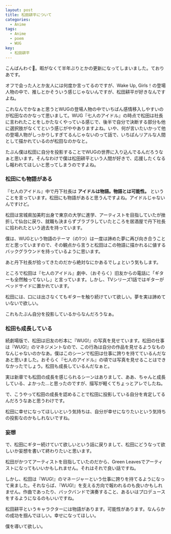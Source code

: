 ```yaml
---
layout: post
title: 松田耕平について
categories:
  - Anime
tags:
  - Anime
  - poem
  - WUG
key:
  - 松田耕平
---
```


こんばんわぐ👐。暇がなくて半年ぶりとかの更新になってしまいました。ておりあです。

オフで会った人とか友人には何度か言ってるのですが、Wake Up, Girls！の登場人物の中で、推しとかそういう感じじゃないんですが、松田耕平が好きなんですよね。

これなんでかなぁと思うとWUGの登場人物の中でいちばん感情移入しやすいのが松田なのかなって思いまして。WUG『七人のアイドル』の時点で松田は社長に言われたことをしかたなくやっている感じで、後半で自分で決断する部分も他に選択肢がなくてという感じがややありますよね。いや、何が言いたいかって他の登場人物がしっかりしすぎてるんじゃないのって話で、いちばんリアルな人間として描かれているのが松田なのかなと。

たぶん僕は松田に自分を投影することでWUGの世界に入り込んでるんだろうなぁと思います。そんなわけで僕は松田耕平という人間が好きで、応援したくなるし報われてほしいと思ってしまうのですよね。

### 松田にも物語がある

『七人のアイドル』中で丹下社長は **アイドルは物語。物語とは可能性。** ということを言っています。松田にも物語があると思うんですよね。アイドルじゃないんですけど。

松田は宮城県加美町出身で東京の大学に進学、アーティストを目指していたが挫折して仙台に戻り、就職も決まらずブラブラしていたところを居酒屋で丹下社長に拾われたという過去を持っています。

僕は、WUGという物語のテーマ（の1つ）は一度は諦めた夢に再び向き合うことだと思っていますので、その観点から言うと松田はこの物語に描かれるに値するバックグラウンドを持っているように思います。

あと丹下社長が拾ってきたのだから絶対なにかあるでしょという気もします。

ところで松田は『七人のアイドル』劇中、（おそらく）旧友からの電話に「ギターも全然触ってないし」と言っています。しかし、TVシリーズ1話ではギターがベッドサイドに置かれています。

松田には、口には出さなくてもギターを触り続けていて欲しい。夢を実は諦めていないで欲しい。

これもたぶん自分を投影しているからなんだろうなぁ。

### 松田も成長している

続劇場版で、松田は旧友の杉本に『WUG!』の写真を見せています。松田の仕事は『WUG!』のマネジメントなので、この行為は自分の作品を見せるようなものなんじゃないのかなあ。僕はこのシーンで松田は仕事に誇りを持てているんだなあと思いました。おそらく『七人のアイドル』の頃では写真を見せることはできなかったでしょう。松田も成長しているんだなぁと。

実は新章でも松田の成長を感じられるシーンはありまして、ああ、ちゃんと成長している、よかった…と思ったのですが、描写が軽くてちょっとアレでしたね。

で、こうやって松田の成長を認めることで松田に投影している自分を肯定してるんだろうなあと思うわけです。

松田に幸せになってほしいという気持ちは、自分が幸せになりたいという気持ちの投影なのかもしれないですね。

### 妄想

で、松田にギター続けていて欲しいという話に戻りまして、松田にどうなって欲しいか妄想を書いて終わりたいと思います。

松田がかつてアーティストを目指していたのだから、Green Leavesでアーティストになってもいいかもしれません。それはそれで良い話ですね。

しかし、松田は『WUG!』のマネージャーという仕事に誇りを持てるようになって来ました。それならば、『WUG!』を支える方向で報われるのも良いかもしれません。作曲であったり、バックバンドで演奏すること、あるいはプロデュースをするようになるのもいいですね。

松田耕平というキャラクターには物語があります。可能性があります。なんらかの成功を掴んでほしい。幸せになってほしい。

僕を導いて欲しい。
